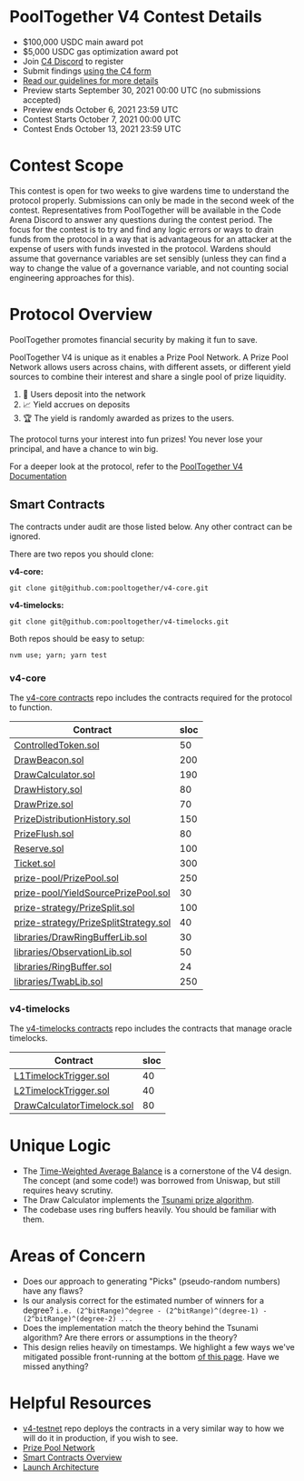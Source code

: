 # PoolTogether V4 Contest Details

- $100,000 USDC main award pot
- $5,000 USDC gas optimization award pot
- Join [C4 Discord](https://discord.gg/EY5dvm3evD) to register
- Submit findings [using the C4 form](https://code423n4.com/2021-10-pooltogether-v4-contest/submit)
- [Read our guidelines for more details](https://docs.code4rena.com/roles/wardens)
- Preview starts September 30, 2021 00:00 UTC (no submissions accepted)
- Preview ends October 6, 2021 23:59 UTC
- Contest Starts October 7, 2021 00:00 UTC
- Contest Ends October 13, 2021 23:59 UTC

# Contest Scope

This contest is open for two weeks to give wardens time to understand the protocol properly. Submissions can only be made in the second week of the contest. Representatives from PoolTogether will be available in the Code Arena Discord to answer any questions during the contest period. The focus for the contest is to try and find any logic errors or ways to drain funds from the protocol in a way that is advantageous for an attacker at the expense of users with funds invested in the protocol. Wardens should assume that governance variables are set sensibly (unless they can find a way to change the value of a governance variable, and not counting social engineering approaches for this).

# Protocol Overview

PoolTogether promotes financial security by making it fun to save.

PoolTogether V4 is unique as it enables a Prize Pool Network.  A Prize Pool Network allows users across chains, with different assets, or different yield sources to combine their interest and share a single pool of prize liquidity.

1. 🏦 Users deposit into the network
2. 📈 Yield accrues on deposits
3. 🏆 The yield is randomly awarded as prizes to the users.

The protocol turns your interest into fun prizes! You never lose your principal, and have a chance to win big.

For a deeper look at the protocol, refer to the [PoolTogether V4 Documentation](https://v4.docs.pooltogether.com/protocol/introduction)

## Smart Contracts

The contracts under audit are those listed below.  Any other contract can be ignored.

There are two repos you should clone:

**v4-core:**
```
git clone git@github.com:pooltogether/v4-core.git
```

**v4-timelocks:**
```
git clone git@github.com:pooltogether/v4-timelocks.git
```

Both repos should be easy to setup:

```
nvm use; yarn; yarn test
```

### v4-core

The [v4-core contracts](https://github.com/pooltogether/v4-core/tree/master/contracts) repo includes the contracts required for the protocol to function.

| Contract | sloc |
| -------- | ------ |
| [ControlledToken.sol](https://github.com/pooltogether/v4-core/tree/master/contracts/ControlledToken.sol) | 50 |
| [DrawBeacon.sol](https://github.com/pooltogether/v4-core/tree/master/contracts/DrawBeacon.sol) | 200 |
| [DrawCalculator.sol](https://github.com/pooltogether/v4-core/tree/master/contracts/DrawCalculator.sol) | 190 |
| [DrawHistory.sol](https://github.com/pooltogether/v4-core/tree/master/contracts/DrawHistory.sol) | 80 |
| [DrawPrize.sol](https://github.com/pooltogether/v4-core/tree/master/contracts/DrawPrize.sol) | 70 |
| [PrizeDistributionHistory.sol](https://github.com/pooltogether/v4-core/tree/master/contracts/PrizeDistributionHistory.sol) | 150 |
| [PrizeFlush.sol](https://github.com/pooltogether/v4-core/tree/master/contracts/PrizeFlush.sol) | 80 |
| [Reserve.sol](https://github.com/pooltogether/v4-core/tree/master/contracts/Reserve.sol) | 100 |
| [Ticket.sol](https://github.com/pooltogether/v4-core/tree/master/contracts/Ticket.sol) | 300 |
| [prize-pool/PrizePool.sol](https://github.com/pooltogether/v4-core/tree/master/contracts/prize-pool/PrizePool.sol) | 250 |
| [prize-pool/YieldSourcePrizePool.sol](https://github.com/pooltogether/v4-core/tree/master/contracts/prize-pool/YieldSourcePrizePool.sol) | 30 |
| [prize-strategy/PrizeSplit.sol](https://github.com/pooltogether/v4-core/tree/master/contracts/prize-strategy/PrizeSplit.sol) | 100 |
| [prize-strategy/PrizeSplitStrategy.sol](https://github.com/pooltogether/v4-core/tree/master/contracts/prize-strategy/PrizeSplitStrategy.sol) | 40 |
| [libraries/DrawRingBufferLib.sol](https://github.com/pooltogether/v4-core/tree/master/contracts/libraries/DrawRingBufferLib.sol) |  30 |
| [libraries/ObservationLib.sol](https://github.com/pooltogether/v4-core/tree/master/contracts/libraries/ObservationLib.sol) | 50 |
| [libraries/RingBuffer.sol](https://github.com/pooltogether/v4-core/tree/master/contracts/libraries/RingBuffer.sol) | 24 |
| [libraries/TwabLib.sol](https://github.com/pooltogether/v4-core/tree/master/contracts/libraries/TwabLib.sol) | 250 |

### v4-timelocks

The [v4-timelocks contracts](https://github.com/pooltogether/v4-timelocks/tree/master/contracts) repo includes the contracts that manage oracle timelocks.

| Contract | sloc |
| -------- | ------ |
| [L1TimelockTrigger.sol](https://github.com/pooltogether/v4-timelocks/tree/master/contracts/L1TimelockTrigger.sol) | 40 |
| [L2TimelockTrigger.sol](https://github.com/pooltogether/v4-timelocks/tree/master/contracts/L2TimelockTrigger.sol) | 40 |
| [DrawCalculatorTimelock.sol](https://github.com/pooltogether/v4-timelocks/tree/master/contracts/DrawCalculatorTimelock.sol) | 80 |

# Unique Logic

- The [Time-Weighted Average Balance](https://v4.docs.pooltogether.com/protocol/concepts/time-weight-average-balance) is a cornerstone of the V4 design.  The concept (and some code!) was borrowed from Uniswap, but still requires heavy scrutiny.
- The Draw Calculator implements the [Tsunami prize algorithm](https://v4.docs.pooltogether.com/protocol/concepts/prize-distribution).
- The codebase uses ring buffers heavily.  You should be familiar with them.

# Areas of Concern

- Does our approach to generating "Picks" (pseudo-random numbers) have any flaws?
- Is our analysis correct for the estimated number of winners for a degree? `i.e. (2^bitRange)^degree - (2^bitRange)^(degree-1) - (2^bitRange)^(degree-2) ...`
- Does the implementation match the theory behind the Tsunami algorithm?  Are there errors or assumptions in the theory?
- This design relies heavily on timestamps.  We highlight a few ways we've mitigated possible front-running at the bottom [of this page](https://v4.docs.pooltogether.com/protocol/reference/launch-architecture).  Have we missed anything?

# Helpful Resources

- [v4-testnet](https://github.com/pooltogether/v4-testnet) repo deploys the contracts in a very similar way to how we will do it in production, if you wish to see.
- [Prize Pool Network](https://v4.docs.pooltogether.com/protocol/concepts/prize-pools-network)
- [Smart Contracts Overview](https://v4.docs.pooltogether.com/protocol/reference/smart-contracts)
- [Launch Architecture](https://v4.docs.pooltogether.com/protocol/reference/launch-architecture)
